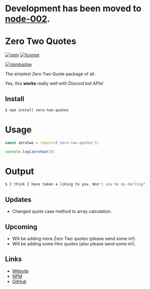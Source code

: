 # Development has been moved to [node-002](https://github.com/8cy/node-002).

# Zero Two Quotes
[![npm](https://img.shields.io/npm/v/zero-two-quotes.svg)](https://www.npmjs.com/package/zero-two-quotes)
[![license](https://img.shields.io/badge/license-MIT_License_with_anime_exception-green.svg)](https://github.com/8cy/npm-002/blob/master/LICENSEhttps://github.com/8cy/node-002/blob/master/LICENSE)

[![npmbadge](https://nodei.co/npm/zero-two-quotes.png)](https://nodei.co/npm/zero-two-quotes/)

The simplest Zero Two Quote package of all.

Yes, this **works** really well with Discord bot APIs!

## Install
```sh
$ npm install zero-two-quotes
```

# Usage
```js
const zerotwo = require('zero-two-quotes');

console.log(zerotwo());
```

# Output
```sh
$ I think I have taken a liking to you. Won't you be my darling?
```

## Updates
- Changed quote case method to array calculation.

## Upcoming
- Will be adding more Zero Two quotes (please send some in!).
- Will be adding some Hiro quotes (also please send some in!).

## Links

*   [Website](https://kyzer.co)
*   [NPM](https://npmjs.com/zero-two-quotes)
*   [GitHub](https://github/com/8cy/node-002)
